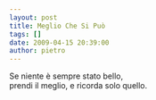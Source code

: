 ```yaml
---
layout: post
title: Meglio Che Si Può
tags: []
date: 2009-04-15 20:39:00
author: pietro
---
```

Se niente è sempre stato bello,<br/>prendi il meglio, e ricorda solo quello.
